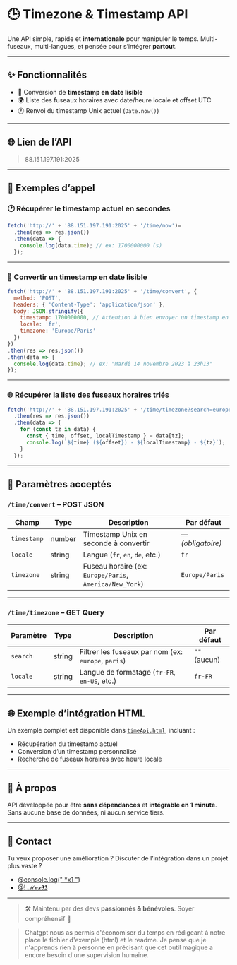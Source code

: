 # 🕒 Timezone & Timestamp API

Une API simple, rapide et **internationale** pour manipuler le temps.
Multi-fuseaux, multi-langues, et pensée pour s’intégrer **partout**.

---

## ✨ Fonctionnalités

* 🔁 Conversion de **timestamp en date lisible**
* 🌍 Liste des fuseaux horaires avec date/heure locale et offset UTC
* 🕐 Renvoi du timestamp Unix actuel (`Date.now()`)

---

## 🌐 Lien de l’API

> 88.151.197.191:2025

---

## 🚀 Exemples d’appel

### 🕐 Récupérer le timestamp actuel en secondes

```js
fetch('http://' + '88.151.197.191:2025' + '/time/now')=
  .then(res => res.json())
  .then(data => {
	console.log(data.time); // ex: 1700000000 (s)
  });
```

---

### 🔄 Convertir un timestamp en date lisible

```js
fetch('http://' + '88.151.197.191:2025' + '/time/convert', {
  method: 'POST',
  headers: { 'Content-Type': 'application/json' },
  body: JSON.stringify({
	timestamp: 1700000000, // Attention à bien envoyer un timestamp en seconde et pas en millisecondes !
	locale: 'fr',
	timezone: 'Europe/Paris'
  })
})
.then(res => res.json())
.then(data => {
  console.log(data.time); // ex: "Mardi 14 novembre 2023 à 23h13"
});
```

---

### 🌐 Récupérer la liste des fuseaux horaires triés

```js
fetch('http://' + '88.151.197.191:2025' + '/time/timezone?search=europe&locale=fr-FR')
  .then(res => res.json())
  .then(data => {
	for (const tz in data) {
	  const { time, offset, localTimestamp } = data[tz];
	  console.log(`${time} (${offset}) - ${localTimestamp} - ${tz}`);
	}
  });
```

---

## 🔧 Paramètres acceptés

### `/time/convert` – POST JSON

| Champ       | Type   | Description                                             | Par défaut        |
| ----------- | ------ | ------------------------------------------------------- | ----------------- |
| `timestamp` | number | Timestamp Unix en seconde à convertir                   | — *(obligatoire)* |
| `locale`    | string | Langue (`fr`, `en`, `de`, etc.)                         | `fr`              |
| `timezone`  | string | Fuseau horaire (ex: `Europe/Paris`, `America/New_York`) | `Europe/Paris`    |

---

### `/time/timezone` – GET Query

| Paramètre | Type   | Description                                       | Par défaut        |
| --------- | ------ | ------------------------------------------------- | ----------------- |
| `search`  | string | Filtrer les fuseaux par nom (ex: `europe`, `paris`) | `""` (aucun)    |
| `locale`  | string | Langue de formatage (`fr-FR`, `en-US`, etc.)      | `fr-FR`           |

---

## 🌐 Exemple d’intégration HTML

Un exemple complet est disponible dans [`timeApi.html`](./timeApi.html), incluant :

* Récupération du timestamp actuel
* Conversion d’un timestamp personnalisé
* Recherche de fuseaux horaires avec heure locale

---

## 🧠 À propos

API développée pour être **sans dépendances** et **intégrable en 1 minute**.
Sans aucune base de données, ni aucun service tiers.

---

## 💬 Contact

Tu veux proposer une amélioration ? Discuter de l’intégration dans un projet plus vaste ?

* [@console.log(" \*x1 ")](https://discord.com/users/1066067393123733595)
* [@! ℳ𝓪𝔁𝟑𝟐](https://discord.com/users/1163887501895815168)

---

> 🛠️ Maintenu par des devs **passionnés & bénévoles**. Soyer compréhensif 🙏

> Chatgpt nous as permis d'économiser du temps en rédigeant à notre place le fichier d'exemple (html) et le readme. Je pense que je n'apprends rien à personne en précisant que cet outil magique a encore besoin d'une supervision humaine.
